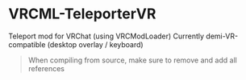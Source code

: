 # VRCML-TeleporterVR
Teleport mod for VRChat (using VRCModLoader) Currently demi-VR-compatible (desktop overlay / keyboard)
> When compiling from source, make sure to remove and add all references
